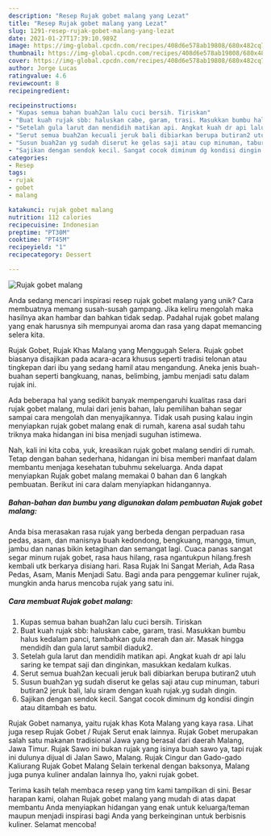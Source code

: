 ```yaml
---
description: "Resep Rujak gobet malang yang Lezat"
title: "Resep Rujak gobet malang yang Lezat"
slug: 1291-resep-rujak-gobet-malang-yang-lezat
date: 2021-01-27T17:39:10.989Z
image: https://img-global.cpcdn.com/recipes/408d6e578ab19808/680x482cq70/rujak-gobet-malang-foto-resep-utama.jpg
thumbnail: https://img-global.cpcdn.com/recipes/408d6e578ab19808/680x482cq70/rujak-gobet-malang-foto-resep-utama.jpg
cover: https://img-global.cpcdn.com/recipes/408d6e578ab19808/680x482cq70/rujak-gobet-malang-foto-resep-utama.jpg
author: Jorge Lucas
ratingvalue: 4.6
reviewcount: 8
recipeingredient:

recipeinstructions:
- "Kupas semua bahan buah2an lalu cuci bersih. Tiriskan"
- "Buat kuah rujak sbb: haluskan cabe, garam, trasi. Masukkan bumbu halus kedalam panci, tambahkan gula merah dan air. Masak hingga mendidih dan gula larut sambil diaduk2."
- "Setelah gula larut dan mendidih matikan api. Angkat kuah dr api lalu saring ke tempat saji dan dinginkan, masukkan kedalam kulkas."
- "Serut semua buah2an kecuali jeruk bali dibiarkan berupa butiran2 utuh"
- "Susun buah2an yg sudah diserut ke gelas saji atau cup minuman, taburi butiran2 jeruk bali, lalu siram dengan kuah rujak.yg sudah dingin."
- "Sajikan dengan sendok kecil. Sangat cocok diminum dg kondisi dingin atau ditambah es batu."
categories:
- Resep
tags:
- rujak
- gobet
- malang

katakunci: rujak gobet malang 
nutrition: 112 calories
recipecuisine: Indonesian
preptime: "PT30M"
cooktime: "PT45M"
recipeyield: "1"
recipecategory: Dessert

---
```



![Rujak gobet malang](https://img-global.cpcdn.com/recipes/408d6e578ab19808/680x482cq70/rujak-gobet-malang-foto-resep-utama.jpg)

Anda sedang mencari inspirasi resep rujak gobet malang yang unik? Cara membuatnya memang susah-susah gampang. Jika keliru mengolah maka hasilnya akan hambar dan bahkan tidak sedap. Padahal rujak gobet malang yang enak harusnya sih mempunyai aroma dan rasa yang dapat memancing selera kita.

Rujak Gobet, Rujak Khas Malang yang Menggugah Selera. Rujak gobet biasanya disajikan pada acara-acara khusus seperti tradisi telonan atau tingkepan dari ibu yang sedang hamil atau mengandung. Aneka jenis buah-buahan seperti bangkuang, nanas, belimbing, jambu menjadi satu dalam rujak ini.

Ada beberapa hal yang sedikit banyak mempengaruhi kualitas rasa dari rujak gobet malang, mulai dari jenis bahan, lalu pemilihan bahan segar sampai cara mengolah dan menyajikannya. Tidak usah pusing kalau ingin menyiapkan rujak gobet malang enak di rumah, karena asal sudah tahu triknya maka hidangan ini bisa menjadi suguhan istimewa.


Nah, kali ini kita coba, yuk, kreasikan rujak gobet malang sendiri di rumah. Tetap dengan bahan sederhana, hidangan ini bisa memberi manfaat dalam membantu menjaga kesehatan tubuhmu sekeluarga. Anda dapat menyiapkan Rujak gobet malang memakai 0 bahan dan 6 langkah pembuatan. Berikut ini cara dalam menyiapkan hidangannya.

<!--inarticleads1-->

##### Bahan-bahan dan bumbu yang digunakan dalam pembuatan Rujak gobet malang:



Anda bisa merasakan rasa rujak yang berbeda dengan perpaduan rasa pedas, asam, dan manisnya buah kedondong, bengkuang, mangga, timun, jambu dan nanas bikin ketagihan dan semangat lagi. Cuaca panas sangat segar minum rujak gobet, rasa haus hilang, rasa ngantukpun hilang.fresh kembali utk berkarya disiang hari. Rasa Rujak Ini Sangat Meriah, Ada Rasa Pedas, Asam, Manis Menjadi Satu. Bagi anda para penggemar kuliner rujak, mungkin anda harus mencoba rujak yang satu ini. 

<!--inarticleads2-->

##### Cara membuat Rujak gobet malang:

1. Kupas semua bahan buah2an lalu cuci bersih. Tiriskan
1. Buat kuah rujak sbb: haluskan cabe, garam, trasi. Masukkan bumbu halus kedalam panci, tambahkan gula merah dan air. Masak hingga mendidih dan gula larut sambil diaduk2.
1. Setelah gula larut dan mendidih matikan api. Angkat kuah dr api lalu saring ke tempat saji dan dinginkan, masukkan kedalam kulkas.
1. Serut semua buah2an kecuali jeruk bali dibiarkan berupa butiran2 utuh
1. Susun buah2an yg sudah diserut ke gelas saji atau cup minuman, taburi butiran2 jeruk bali, lalu siram dengan kuah rujak.yg sudah dingin.
1. Sajikan dengan sendok kecil. Sangat cocok diminum dg kondisi dingin atau ditambah es batu.


Rujak Gobet namanya, yaitu rujak khas Kota Malang yang kaya rasa. Lihat juga resep Rujak Gobet / Rujak Serut enak lainnya. Rujak Gobet merupakan salah satu makanan tradisional Jawa yang berasal dari daerah Malang, Jawa Timur. Rujak Sawo ini bukan rujak yang isinya buah sawo ya, tapi rujak ini dulunya dijual di Jalan Sawo, Malang. Rujak Cingur dan Gado-gado Kaliurang Rujak Gobet Malang Selain terkenal dengan baksonya, Malang juga punya kuliner andalan lainnya lho, yakni rujak gobet. 

Terima kasih telah membaca resep yang tim kami tampilkan di sini. Besar harapan kami, olahan Rujak gobet malang yang mudah di atas dapat membantu Anda menyiapkan hidangan yang enak untuk keluarga/teman maupun menjadi inspirasi bagi Anda yang berkeinginan untuk berbisnis kuliner. Selamat mencoba!
